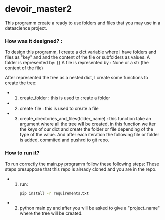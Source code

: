 # devoir_master2
This programm create a ready to use folders and files that you may use in a datascience project. 

### How was it designed? : 
To design this programm, I create a dict variable where I have folders and files as "key" and and the content of the file or subfolders as values.
A folder is represented by: {}
A file is represented by : None or a str (the content of the file)

After represented the tree as a nested dict, I create some functions to create the tree:
- 1. create_folder : this is used to create a folder
- 2. create_file : this is used to create a file
- 3. create_directories_and_files(folder_name) : this function take an argument where all the tree will be created, in this function we iter the keys of our dict and create the folder or file depending of the type of the value. And after each iteration the following file or folder is added, commited and pushed to git repo.


### How to run it?
To run correctly the main.py programm follow these following steps:
These steps presuppose that this repo is already cloned and you are in the repo.
- 1. run:
     ```bash
     pip install -r requirements.txt
     ```
- 2. python main.py and after you will be asked to give a "project_name" where the tree will be created.
